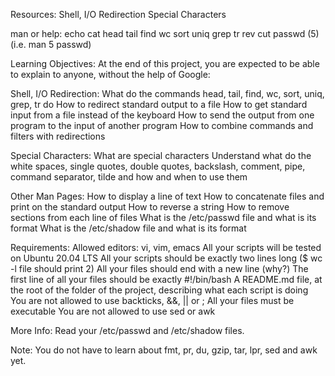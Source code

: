 Resources:
Shell, I/O Redirection
Special Characters

man or help:
echo
cat
head
tail
find
wc
sort
uniq
grep
tr
rev
cut
passwd (5) (i.e. man 5 passwd)

Learning Objectives:
At the end of this project, you are expected to be able to explain to anyone, without the help of Google:

Shell, I/O Redirection:
What do the commands head, tail, find, wc, sort, uniq, grep, tr do
How to redirect standard output to a file
How to get standard input from a file instead of the keyboard
How to send the output from one program to the input of another program
How to combine commands and filters with redirections

Special Characters:
What are special characters
Understand what do the white spaces, single quotes, double quotes, backslash, comment, pipe, command separator, tilde and how and when to use them

Other Man Pages:
How to display a line of text
How to concatenate files and print on the standard output
How to reverse a string
How to remove sections from each line of files
What is the /etc/passwd file and what is its format
What is the /etc/shadow file and what is its format

Requirements:
Allowed editors: vi, vim, emacs
All your scripts will be tested on Ubuntu 20.04 LTS
All your scripts should be exactly two lines long ($ wc -l file should print 2)
All your files should end with a new line (why?)
The first line of all your files should be exactly #!/bin/bash
A README.md file, at the root of the folder of the project, describing what each script is doing
You are not allowed to use backticks, &&, || or ;
All your files must be executable
You are not allowed to use sed or awk

More Info:
Read your /etc/passwd and /etc/shadow files.

Note: You do not have to learn about fmt, pr, du, gzip, tar, lpr, sed and awk yet.
